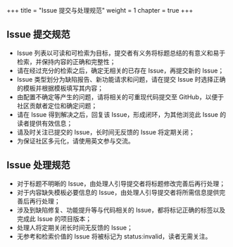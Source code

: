 +++
title = "Issue 提交与处理规范"
weight = 1
chapter = true
+++

## Issue 提交规范

 - Issue 列表以可读和可检索为目标，提交者有义务将标题总结的有意义和易于检索，并保持内容的正确和完整性；
 - 请在经过充分的检索之后，确定无相关的已存在 Issue，再提交新的 Issue；
 - Issue 类型划分为缺陷报告、新功能请求和问题，请在提交 Issue 时选择正确的模板并根据模板填写其内容；
 - 由配置不确定等产生的问题，请将相关的可重现代码提交至 GitHub，以便于社区贡献者定位和确定问题；
 - 请在 Issue 得到解决之后，回复该 Issue，形成闭环，为其他浏览此 Issue 的读者提供有效信息；
 - 请及时关注已提交的 Issue，长时间无反馈的 Issue 将定期关闭；
 - 为保证社区多元化，请使用英文参与交流。

## Issue 处理规范

 - 对于标题不明晰的 Issue，由处理人引导提交者将标题修改完善后再行处理；
 - 对于内容缺失模板必要信息的 Issue，由处理人引导提交者将所需信息提供完善后再行处理；
 - 涉及到缺陷修复、功能提升等与代码相关的 Issue，都将标记正确的标签以及完成此 Issue 的项目版本；
 - 处理人将定期关闭长时间无反馈的 Issue；
 - 无参考和检索价值的 Issue 将被标记为 status:invalid，读者无需关注。
